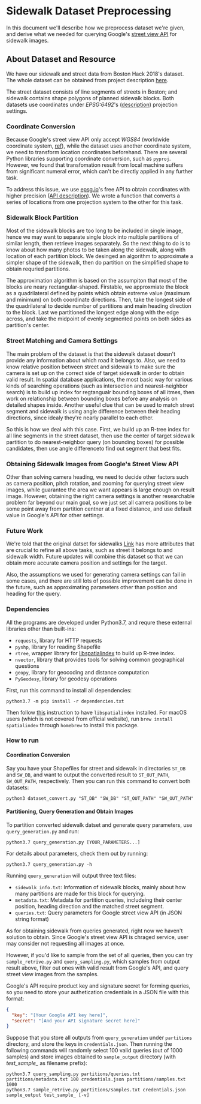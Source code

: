# Sidewalk Dataset Preprocessing

In this document we'll describe how we preprocess dataset we're given, and derive what we needed for querying Google's [street view API](https://developers.google.com/maps/documentation/streetview/intro) for sidewalk images.

## About Dataset and Resource

We have our sidewalk and street data from Boston Hack 2018's dataset. The whole dataset can be obtained from project description [here](https://docs.google.com/document/d/1jS3QsgjQLZyYoZzs0WbrA_SrOWAhEUv6Cc_a8X0oHJA/).

The street dataset consists of line segments of streets in Boston; and sidewalk contains shape polygons of planned sidewalk blocks. Both datasets use coordinates under *EPSG:6492*'s ([description](https://epsg.io/6492)) projection settings. 

### Coordinate Conversion

Because Google's street view API only accept *WGS84* (worldwide coordinate system, [ref](https://en.wikipedia.org/wiki/World_Geodetic_System)), while the dataset uses another coordinate system, we need to transform location coordinates beforehand. There are several Python libraries supporting coordinate conversion, such as `pyproj`. However, we found that transfomation result from local machine suffers from significant numeral error, which can't be directly applied in any further task.

To address this issue, we use [epsg.io](http://epsg.io/)'s free API to obtain coordinates with higher precision ([API description](https://github.com/klokantech/epsg.io)). We wrote a function that converts a series of locations from one projection system to the other for this task.

### Sidewalk Block Partition

Most of the sidewalk blocks are too long to be included in single image, hence we may want to separate single block into multiple partitions of similar length, then retrieve images separately. So the next thing to do is to know about how many photos to be taken along the sidewalk, along with location of each partition block. We desinged an algorithm to approximate a simpler shape of the sidewalk, then do partition on the simplified shape to obtain requried partitions.

The approximation algorithm is based on the assumpiton that most of the blocks are neary rectangular-shaped. Firstable, we approxmiate the block as a quadrilateral defined by points which obtain extreme value (maximum and minimum) on both coordinate directions. Then, take the longest side of the quadrilateral to decide number of partitions and main heading direction to the block. Last we partitioned the longest edge along with the edge across, and take the midpoint of evenly segmented points on both sides as partition's center.

### Street Matching and Camera Settings

The main problem of the dataset is that the sidewalk dataset doesn't provide any information about which road it belongs to. Also, we need to know relative position between street and sidewalk to make sure the camera is set up on the correct side of target sidewalk in order to obtain valid result. In spatial database applications, the most basic way for various kinds of searching operations (such as intersection and nearest-neighbor search) is to build up index for regtangualr bounding boxes of all itmes, then work on relationship between bounding boxes before any analysis on detailed shapes inside. Another useful clue that can be used to match street segment and sidewalk is using angle difference between their heading directions, since idealy they're nearly parallel to each other.

So this is how we deal with this case. First, we build up an R-tree index for all line segments in the street dataset, then use the center of target sidewalk partition to do nearest-neighbor query (on bounding boxes) for possible candidates, then use angle differenceto find out segment that best fits.

### Obtaining Sidewalk Images from Google's Street View API

Other than solving camera heading, we need to decide other factors such as camera position, pitch rotation, and zooming for querying street view images, while guarantee the area we want appears is large enough on result image. However, obtaining the right camera settings is another researchable problem far beyond our main goal, so we just set all camera positions to be some point away from partition centner at a fixed distance, and use default value in Google's API for other settings.

### Future Work

We're told that the original datset for sidewalks [Link](https://data.boston.gov/dataset/sidewalk-inventory) has more attributes that are crucial to refine all above tasks, such as street it belongs to and sidewalk width. Future updates will combine this dataset so that we can obtain more accurate camera position and settings for the target.

Also, the assumptions we used for generating camera settings can fail in some cases, and there are still lots of possible improvement can be done in the future, such as approximating parameters other than position and heading for the query. 

### Dependencies

All the programs are developed under Python3.7, and requre these external libraries other than built-ins:

* `requests`, library for HTTP requests
* `pyshp`, library for reading Shapefile
* `rtree`, wrapper library for [libspatialindex](https://libspatialindex.org/) to build up R-tree index.
* `nvector`, library that provides tools for solving common geographical questions
* `geopy`, library for geocoding and distance computation
* `PyGeodesy`, library for geodesy operations

First, run this command to install all dependencies:

```
python3.7 -m pip install -r dependencies.txt
```

Then follow [this](http://toblerity.org/rtree/install.html) instruction to have `libspatialindex` installed. For macOS users (which is not covered from official website), run `brew install spatialindex` through `homebrew` to install this package.

### How to run
#### Coordination Conversion

Say you have your Shapefiles for street and sidewalk in directories `ST_DB` and `SW_DB`, and want to output the converted result to `ST_OUT_PATH`, `SW_OUT_PATH`, respectively. Then you can run this command to convert both datasets:
```
python3 dataset_convert.py "ST_DB" "SW_DB" "ST_OUT_PATH" "SW_OUT_PATH"
```

#### Partitioning, Query Generation and Obtain Images

To partition converted sidewalk datset and generate query parameters, use `query_generation.py` and run:

```
python3.7 query_generation.py [YOUR_PARAMETERS...]
```

For details about parameters, check them out by running:

```
python3.7 query_generation.py -h
```

Running `query_generation` will output three text files:
- `sidewalk_info.txt`: Information of sidewalk blocks, mainly about how many partitions are made for this block for querying.
- `metadata.txt`: Metadata for partition queries, includeing their center position, heading direction and the matched street segment.
- `queries.txt`: Query parameters for Google street view API (in JSON string format)

As for obtaining sidewalk from queries generated, right now we haven't solution to obtain. Since Google's street view API is chraged service, user may consider not requesting all images at once.

However, if you'd like to sample from the set of all queries, then you can try `sample_retrive.py` and `query_sampling.py`, which samples from output result above, filter out ones with valid result from Google's API, and query street view images from the samples.

Google's API require product key and signature secret for forming queries, so you need to store your authetication credentials in a JSON file with this format:

```json
{
  "key": "[Your Google API key here]",
  "secret": "[And your API signature secret here]"
}
```

Suppose that you store all outputs from `query_generation` under `partitions` directory, and store the keys in `credentials.json`. Then running the following commands will randomly select 100 valid queries (out of 1000 samples) and store images obtained to `sample_output` directory (with *test_sample_* as filename prefix): 

```
python3.7 query_sampling.py partitions/queries.txt partitions/metadata.txt 100 credentials.json partitions/samples.txt 1000
python3.7 sample_retrive.py partitions/samples.txt credentials.json sample_output test_sample_ [-v]
```

